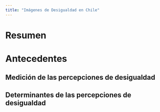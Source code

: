 ```yaml
---
title: "Imágenes de Desigualdad en Chile"
---
```


# Resumen

# Antecedentes

## Medición de las percepciones de desigualdad

## Determinantes de las percepciones de desigualdad

